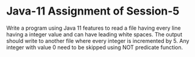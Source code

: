# Java-11 Assignment of Session-5

Write a program using Java 11 features to read a file having every line having a integer value and can have leading white spaces.
The output should write to another file where every integer is incremented by 5. Any integer with value 0 need to be skipped using NOT predicate function.
